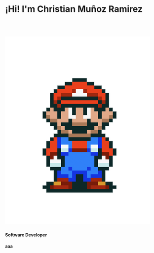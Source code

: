 <h1>¡Hi! I'm Christian Muñoz Ramirez<h1><br>
 <img aling="center" src="mario.gif">
    
<h4>Software Developer<h4>
<p>aaa<p>